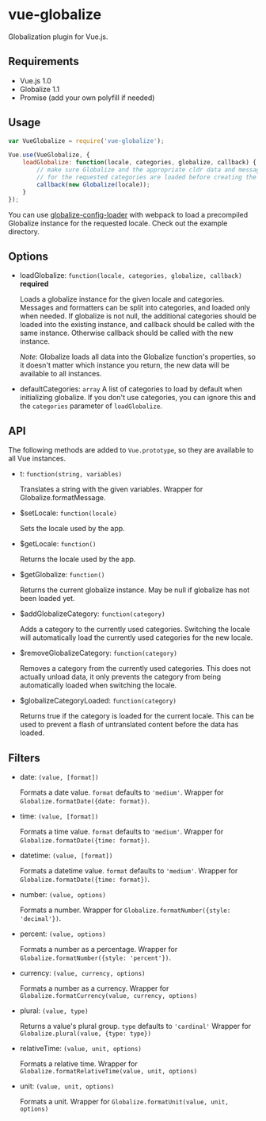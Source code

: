 # vue-globalize

Globalization plugin for Vue.js.

## Requirements

 - Vue.js 1.0
 - Globalize 1.1
 - Promise (add your own polyfill if needed)
 
## Usage

```js
var VueGlobalize = require('vue-globalize');

Vue.use(VueGlobalize, {
    loadGlobalize: function(locale, categories, globalize, callback) {
        // make sure Globalize and the appropriate cldr data and messages 
        // for the requested categories are loaded before creating the instance
        callback(new Globalize(locale));
    }
});
```

You can use [globalize-config-loader](https://github.com/nkovacs/globalize-config-loader) with webpack to load a precompiled Globalize instance for the requested locale. Check out the example directory.

## Options

- loadGlobalize: `function(locale, categories, globalize, callback)` **required**

    Loads a globalize instance for the given locale and categories. 
Messages and formatters can be split into categories, and loaded only when needed.
If globalize is not null, the additional categories should be loaded into
the existing instance, and callback should be called with the same instance.
Otherwise callback should be called with the new instance.

    *Note*: Globalize loads all data into the Globalize function's properties, so it doesn't matter which instance you return, the new data will be available to all instances.
    
- defaultCategories: `array`
    A list of categories to load by default when initializing globalize. If you don't use categories, you can ignore this and the `categories` parameter of `loadGlobalize`.

## API

The following methods are added to `Vue.prototype`, so they are available to all Vue instances.

- t: `function(string, variables)`

    Translates a string with the given variables. Wrapper for Globalize.formatMessage.

- $setLocale: `function(locale)`

    Sets the locale used by the app.

- $getLocale: `function()`

    Returns the locale used by the app.

- $getGlobalize: `function()`
    
    Returns the current globalize instance. May be null if globalize has not been loaded yet.

- $addGlobalizeCategory: `function(category)`

    Adds a category to the currently used categories. 
    Switching the locale will automatically load the currently used categories for the new locale.
    
- $removeGlobalizeCategory: `function(category)`

    Removes a category from the currently used categories.
    This does not actually unload data, it only prevents the category from being automatically loaded
    when switching the locale.
    
- $globalizeCategoryLoaded: `function(category)`

    Returns true if the category is loaded for the current locale. 
    This can be used to prevent a flash of untranslated content before the data has loaded.
    
## Filters

- date: `(value, [format])`
     
    Formats a date value.
    `format` defaults to `'medium'`.
    Wrapper for `Globalize.formatDate({date: format})`.
- time: `(value, [format])`
    
    Formats a time value.
    `format` defaults to `'medium'`.
    Wrapper for `Globalize.formatDate({time: format})`.
- datetime: `(value, [format])`

    Formats a datetime value.
    `format` defaults to `'medium'`.
    Wrapper for `Globalize.formatDate({time: format})`.
    
- number: `(value, options)`

    Formats a number.
    Wrapper for `Globalize.formatNumber({style: 'decimal'})`.
- percent: `(value, options)`

    Formats a number as a percentage.
    Wrapper for `Globalize.formatNumber({style: 'percent'})`.

- currency: `(value, currency, options)`

    Formats a number as a currency.
    Wrapper for `Globalize.formatCurrency(value, currency, options)`
    
- plural: `(value, type)`

    Returns a value's plural group.
    `type` defaults to `'cardinal'`
    Wrapper for `Globalize.plural(value, {type: type})`
    
- relativeTime: `(value, unit, options)`

    Formats a relative time. 
    Wrapper for `Globalize.formatRelativeTime(value, unit, options)`
    
- unit: `(value, unit, options)`

    Formats a unit. 
    Wrapper for `Globalize.formatUnit(value, unit, options)`
